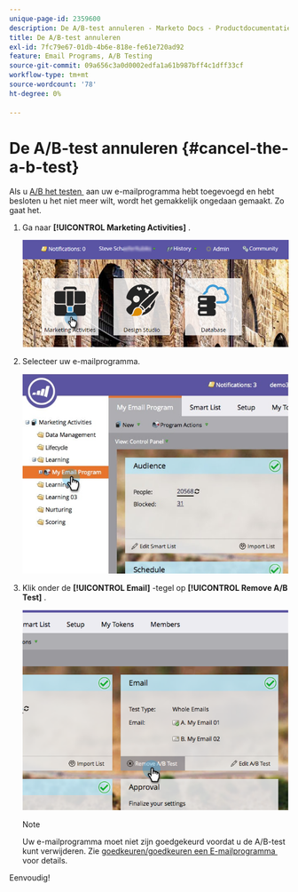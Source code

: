 ```yaml
---
unique-page-id: 2359600
description: De A/B-test annuleren - Marketo Docs - Productdocumentatie
title: De A/B-test annuleren
exl-id: 7fc79e67-01db-4b6e-818e-fe61e720ad92
feature: Email Programs, A/B Testing
source-git-commit: 09a656c3a0d0002edfa1a61b987bff4c1dff33cf
workflow-type: tm+mt
source-wordcount: '78'
ht-degree: 0%

---
```


# De A/B-test annuleren {#cancel-the-a-b-test}

Als u [&#x200B; A/B het testen &#x200B;](/help/marketo/product-docs/email-marketing/email-programs/email-program-actions/email-test-a-b-test/add-an-a-b-test.md) aan uw e-mailprogramma hebt toegevoegd en hebt besloten u het niet meer wilt, wordt het gemakkelijk ongedaan gemaakt. Zo gaat het.

1. Ga naar **[!UICONTROL Marketing Activities]** .

   ![](assets/login-marketing-activities-1.png)

1. Selecteer uw e-mailprogramma.

   ![](assets/selectemailprogram-1.jpg)

1. Klik onder de **[!UICONTROL Email]** -tegel op **[!UICONTROL Remove A/B Test]** .

   ![](assets/image2015-5-6-14-3a27-3a58.png)

   >[!NOTE]
   >
   >Uw e-mailprogramma moet niet zijn goedgekeurd voordat u de A/B-test kunt verwijderen. Zie [&#x200B; goedkeuren/goedkeuren een E-mailprogramma &#x200B;](/help/marketo/product-docs/email-marketing/email-programs/email-program-actions/approve-unapprove-an-email-program.md) voor details.

Eenvoudig!
